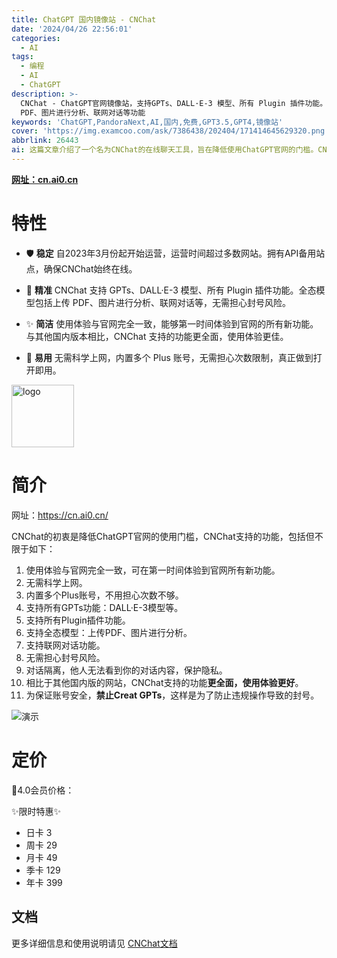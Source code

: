 ```yaml
---
title: ChatGPT 国内镜像站 - CNChat
date: '2024/04/26 22:56:01'
categories:
  - AI
tags:
  - 编程
  - AI
  - ChatGPT
description: >-
  CNChat - ChatGPT官网镜像站，支持GPTs、DALL·E-3 模型、所有 Plugin 插件功能。全态模型包括上传
  PDF、图片进行分析、联网对话等功能
keywords: 'ChatGPT,PandoraNext,AI,国内,免费,GPT3.5,GPT4,镜像站'
cover: 'https://img.examcoo.com/ask/7386438/202404/171414645629320.png'
abbrlink: 26443
ai: 这篇文章介绍了一个名为CNChat的在线聊天工具，旨在降低使用ChatGPT官网的门槛。CNChat自2023年3月起运营，特点包括稳定性高、精准度高、使用简洁以及易用无需科学上网。它支持所有GPTs功能，包括DALL·E-3模型和所有Plugin插件功能，支持上传PDF、图片进行分析和联网对话等全态模型。CNChat在保障用户隐私和账号安全的同时，提供了与官网相同的使用体验，并嵌入了多个Plus账号，摒弃封号风险。此外，还列出了CNChat的会员定价和指向详细使用说明的文档链接。
---
```


**[网址：cn.ai0.cn](https://cn.ai0.cn/)**

# 特性

- 🛡️ **稳定**
  自2023年3月份起开始运营，运营时间超过多数网站。拥有API备用站点，确保CNChat始终在线。

- 🤖 **精准**
  CNChat 支持 GPTs、DALL·E-3 模型、所有 Plugin 插件功能。全态模型包括上传 PDF、图片进行分析、联网对话等，无需担心封号风险。

- ✨ **简洁**
  使用体验与官网完全一致，能够第一时间体验到官网的所有新功能。与其他国内版本相比，CNChat 支持的功能更全面，使用体验更佳。

- 🚀 **易用**
  无需科学上网，内置多个 Plus 账号，无需担心次数限制，真正做到打开即用。

<img src="https://cdn.jerryz.com.cn/gh/YangguangZhou/CNChat-Docs@main/docs/public/cnchat.png" width="100px" alt="logo">

# 简介

网址：https://cn.ai0.cn/

CNChat的初衷是降低ChatGPT官网的使用门槛，CNChat支持的功能，包括但不限于如下：

1. 使用体验与官网完全一致，可在第一时间体验到官网所有新功能。
2. 无需科学上网。
3. 内置多个Plus账号，不用担心次数不够。
4. 支持所有GPTs功能：DALL·E-3模型等。
5. 支持所有Plugin插件功能。
6. 支持全态模型：上传PDF、图片进行分析。
7. 支持联网对话功能。
8. 无需担心封号风险。
9. 对话隔离，他人无法看到你的对话内容，保护隐私。
10. 相比于其他国内版的网站，CNChat支持的功能**更全面，使用体验更好**。
11. 为保证账号安全，**禁止Creat GPTs**，这样是为了防止违规操作导致的封号。

![演示](https://cdn.jerryz.com.cn/gh/YangguangZhou/CNChat-Docs@main/docs/public/1.png)

# 定价

🤖4.0会员价格：

✨限时特惠✨

- 日卡 3
- 周卡 29
- 月卡 49
- 季卡 129
- 年卡 399

## 文档

更多详细信息和使用说明请见 [CNChat文档](https://cn.jerryz.com.cn/)